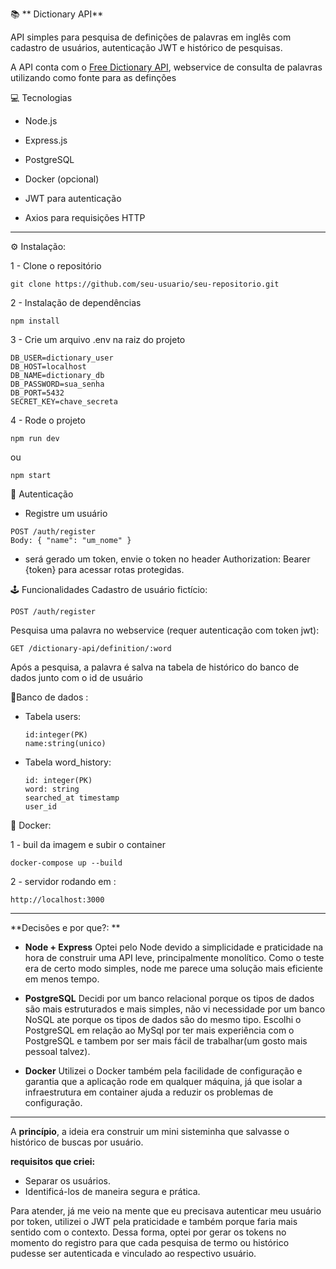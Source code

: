 📚 ** Dictionary API** 


API simples para pesquisa de definições de palavras em inglês com cadastro de usuários, autenticação JWT e histórico de pesquisas. 

A API conta com o  [Free Dictionary API]([url](https://dictionaryapi.dev/)), webservice de consulta de palavras utilizando como fonte para as definções

💻 Tecnologias

 - Node.js

- Express.js

 - PostgreSQL

 - Docker (opcional)

 - JWT para autenticação

 - Axios para requisições HTTP

---------------------------------------------------------------------------
⚙ Instalação: 

1 - Clone o repositório
```
git clone https://github.com/seu-usuario/seu-repositorio.git

```
2 - Instalação de dependências
```
npm install

```
3 - Crie um arquivo .env na raiz do projeto
```
DB_USER=dictionary_user
DB_HOST=localhost
DB_NAME=dictionary_db
DB_PASSWORD=sua_senha
DB_PORT=5432
SECRET_KEY=chave_secreta
````
4 - Rode o projeto 
````
npm run dev 
````
ou 
````
npm start
````


🔐 Autenticação
- Registre um usuário
````
POST /auth/register
Body: { "name": "um_nome" }
````
- será gerado um token, envie o token no header Authorization: Bearer {token} para acessar rotas protegidas.


🕹 Funcionalidades
Cadastro de usuário fictício:
````
POST /auth/register
`````

Pesquisa uma palavra no webservice (requer autenticação com token jwt):
````
GET /dictionary-api/definition/:word
````
Após a pesquisa, a palavra é salva na tabela de histórico do banco de dados junto com o id de usuário


💾Banco de dados : 

- Tabela users:
  ```
  id:integer(PK)
  name:string(unico)

  ````
- Tabela word_history:
  ```
  id: integer(PK)
  word: string
  searched_at timestamp
  user_id
  
  ````

🐳 Docker:

1 - buil da imagem e subir o container

````
docker-compose up --build
````

2 - servidor rodando em :
````
http://localhost:3000
````

---------------------------------------------------------------------------


**Decisões e por que?: **
- **Node + Express**
Optei pelo Node devido a simplicidade e praticidade na hora de construir uma API leve, principalmente monolítico. Como o teste era de certo modo simples, node me parece uma solução mais eficiente em menos tempo.

- **PostgreSQL**
Decidi por um banco relacional porque os tipos de dados são mais estruturados e mais simples, não vi necessidade por um banco NoSQL ate porque os tipos de dados são do mesmo tipo. Escolhi o PostgreSQL em relação ao MySql por ter mais experiência com o PostgreSQL e tambem por ser mais fácil de trabalhar(um gosto mais pessoal talvez).

- **Docker**
Utilizei o Docker também pela facilidade de configuração e garantia que a aplicação rode em qualquer máquina, já que isolar a infraestrutura em container ajuda a reduzir os problemas de configuração.

--------------------------------------------------------------------------------------------
A **princípio**, a ideia era construir um mini sisteminha que salvasse o histórico de buscas por usuário.

**requisitos que criei:**
- Separar os usuários.
- Identificá-los de maneira segura e prática.

Para atender, já me veio na mente que eu precisava autenticar meu usuário por token, utilizei o JWT pela praticidade e também porque faria mais sentido com o contexto. Dessa forma, optei por gerar os tokens no momento do registro para que cada pesquisa de termo ou histórico pudesse ser autenticada e vinculado ao respectivo usuário. 

